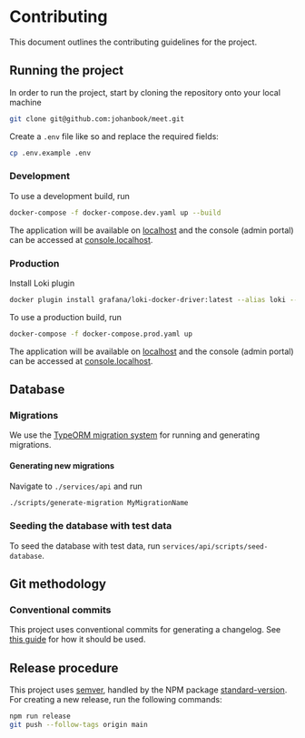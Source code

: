 # Contributing

This document outlines the contributing guidelines for the project.

## Running the project

In order to run the project, start by cloning the repository onto your local
machine

```sh
git clone git@github.com:johanbook/meet.git
```

Create a `.env` file like so and replace the required fields:

```sh
cp .env.example .env
```

### Development

To use a development build, run

```sh
docker-compose -f docker-compose.dev.yaml up --build
```

The application will be available on [localhost](http://localhost) and the
console (admin portal) can be accessed at
[console.localhost](http://console.localhost).

### Production

Install Loki plugin

```sh
docker plugin install grafana/loki-docker-driver:latest --alias loki --grant-all-permissions
```

To use a production build, run

```sh
docker-compose -f docker-compose.prod.yaml up
```

The application will be available on [localhost](http://localhost) and the
console (admin portal) can be accessed at
[console.localhost](http://console.localhost).

## Database

### Migrations

We use the
[TypeORM migration system](https://github.com/typeorm/typeorm/blob/master/docs/migrations.md)
for running and generating migrations.

#### Generating new migrations

Navigate to `./services/api` and run

```sh
./scripts/generate-migration MyMigrationName
```

### Seeding the database with test data

To seed the database with test data, run `services/api/scripts/seed-database`.

## Git methodology

### Conventional commits

This project uses conventional commits for generating a changelog. See
[this guide](https://daily-dev-tips.com/posts/git-basics-conventional-commits/)
for how it should be used.

## Release procedure

This project uses [semver](https://semver.org/), handled by the NPM package
[standard-version](https://www.npmjs.com/package/standard-version). For creating
a new release, run the following commands:

```sh
npm run release
git push --follow-tags origin main
```
